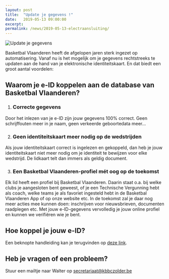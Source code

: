 ```yaml
---
layout: post
title:  "Update je gegevens !"
date:   2019-05-13 09:00:00
excerpt: 
permalink: /news/2019-05-13-electraansluiting/
---
```


![Update je gegevens](/news/img/update.jpg)

Basketbal Vlaanderen heeft de afgelopen jaren sterk ingezet op automatisering. Vanaf nu is het mogelijk om je gegevens rechtstreeks te updaten aan de hand van je elektronische identiteitskaart. En dat biedt een groot aantal voordelen:

## Waarom je e-ID koppelen aan de database van Basketbal Vlaanderen? 

1.	### __Correcte gegevens__
Door het inlezen van je e-ID zijn jouw gegevens 100% correct. Geen schrijffouten meer in je naam, geen verkeerde geboortedata meer...
 
2.	### __Geen identiteitskaart meer nodig op de wedstrijden__
Als jouw identiteitskaart correct is ingelezen en gekoppeld, dan heb je jouw identiteitskaart niet meer nodig om je identiteit te bewijzen voor elke wedstrijd. De lidkaart telt dan immers als geldig document. 

3.	###  __Een Basketbal Vlaanderen-profiel mét oog op de toekomst__
Elk lid heeft een profiel bij Basketbal Vlaanderen. Daarin staat o.a. bij welke clubs je aangesloten bent geweest, of je een Technische Vergunning hebt als coach, welke teams je als favoriet ingesteld hebt in de Basketbal Vlaanderen App of op onze website etc. In de toekomst zal je daar nog meer acties mee kunnen doen: inschrijven voor nieuwsbrieven, documenten raadplegen etc. Met jouw e-ID-gegevens vervolledig je jouw online profiel en kunnen we verifiëren wie je bent.  

## Hoe koppel je jouw e-ID? 

Een beknopte handleiding  kan je terugvinden op [deze link](https://www.basketbal.vlaanderen/src/Frontend/Files/userfiles/files/Dorien/Online%20aansluitingen/Handleiding%20elektronisch%20aansluiten.pdf).

## Heb je vragen of een probleem?

Stuur een mailtje naar Walter op secretariaat@kbbczolder.be

